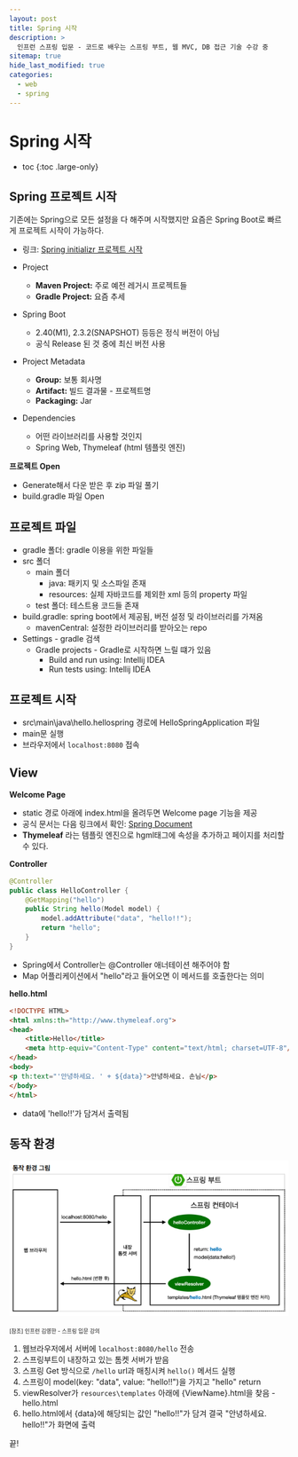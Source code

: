 ```yaml
---
layout: post
title: Spring 시작
description: >
  인프런 스프링 입문 - 코드로 배우는 스프링 부트, 웹 MVC, DB 접근 기술 수강 중
sitemap: true
hide_last_modified: true
categories:
  - web
  - spring
---
```


# Spring 시작

* toc
{:toc .large-only}

## Spring 프로젝트 시작

기존에는 Spring으로 모든 설정을 다 해주며 시작했지만 요즘은 Spring Boot로 빠르게 프로젝트 시작이 가능하다.

- 링크: [Spring initializr 프로젝트 시작](https://start.spring.io)

- Project
    - __Maven Project:__ 주로 예전 레거시 프로젝트들
    - __Gradle Project:__ 요즘 추세
- Spring Boot
    - 2.40(M1), 2.3.2(SNAPSHOT) 등등은 정식 버전이 아님
    - 공식 Release 된 것 중에 최신 버전 사용
- Project Metadata
    - __Group:__ 보통 회사명
    - __Artifact:__ 빌드 결과물 - 프로젝트명
    - __Packaging:__ Jar
- Dependencies
    - 어떤 라이브러리를 사용할 것인지
    - Spring Web, Thymeleaf (html 템플릿 엔진)

__프로젝트 Open__
- Generate해서 다운 받은 후 zip 파일 풀기
- build.gradle 파일 Open

## 프로젝트 파일
- gradle 폴더: gradle 이용을 위한 파일들
- src 폴더
    - main 폴더
        - java: 패키지 및 소스파일 존재
        - resources: 실제 자바코드를 제외한 xml 등의 property 파일
    - test 폴더: 테스트용 코드들 존재
- build.gradle: spring boot에서 제공됨, 버전 설정 및 라이브러리를 가져옴
    - mavenCentral: 설정한 라이브러리를 받아오는 repo 
- Settings - gradle 검색
    - Gradle projects - Gradle로 시작하면 느릴 떄가 있음
        - Build and run using: Intellij IDEA
        - Run tests using: Intellij IDEA

## 프로젝트 시작
- src\main\java\hello.hellospring 경로에 HelloSpringApplication 파일
- main문 실행
- 브라우저에서 `localhost:8080` 접속

## View

__Welcome Page__
- static 경로 아래에 index.html을 올려두면 Welcome page 기능을 제공
- 공식 문서는 다음 링크에서 확인: [Spring Document](https://spring.io/projects/spring-boot)
- __Thymeleaf__ 라는 템플릿 엔진으로 hgml태그에 속성을 추가하고 페이지를 처리할 수 있다.

__Controller__
```java
@Controller
public class HelloController {
    @GetMapping("hello")
    public String hello(Model model) {
        model.addAttribute("data", "hello!!");
        return "hello";
    }
}
```
- Spring에서 Controller는 @Controller 애너테이션 해주어야 함
- Map 어플리케이션에서 "hello"라고 들어오면 이 메서드를 호출한다는 의미

__hello.html__
```html
<!DOCTYPE HTML>
<html xmlns:th="http://www.thymeleaf.org">
<head>
    <title>Hello</title>
    <meta http-equiv="Content-Type" content="text/html; charset=UTF-8"/>
</head>
<body>
<p th:text="'안녕하세요. ' + ${data}">안녕하세요. 손님</p>
</body>
</html>
```
- data에 'hello!!'가 담겨서 출력됨

## 동작 환경

![그림1](/assets/img/spring/spring_operation.png)

<span style="font-size:70%">[참조] 인프런 김영한 - 스프링 입문 강의</span>

1. 웹브라우저에서 서버에 `localhost:8080/hello` 전송
2. 스프링부트이 내장하고 있는 톰켓 서버가 받음
3. 스프링 Get 방식으로 `/hello` url과 매칭시켜 `hello()` 메서드 실행
4. 스프링이 model(key: "data", value: "hello!!")을 가지고 "hello" return
5. viewResolver가 `resources\templates` 아래에 {ViewName}.html을 찾음 - hello.html
6. hello.html에서 {data}에 해당되는 값인 "hello!!"가 담겨 결국 "안녕하세요. hello!!"가 화면에 출력

끝!